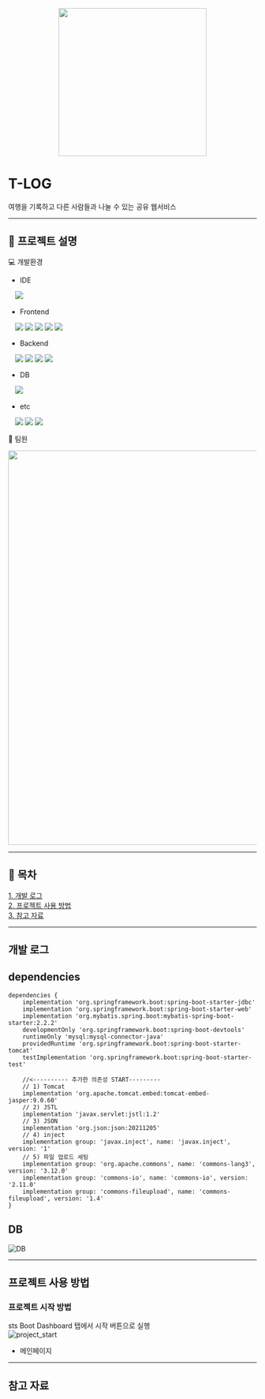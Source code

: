 <div align="center">
<img src="https://user-images.githubusercontent.com/95121282/216059524-b873bc43-dd12-44fd-bf08-806f929fdb35.png" width="300" height="auto">
</div>


# T-LOG
여행을 기록하고 다른 사람들과 나눌 수 있는 공유 웹서비스
  



---
  
## :pushpin: 프로젝트 설명
 
:computer: 개발환경  
* IDE  


&emsp;<img src="https://img.shields.io/badge/Spring-6DB33F?style=flat&logo=Spring&logoColor=white"/>

* Frontend  


&emsp;<img src="https://img.shields.io/badge/Html5-E34F26?style=flat&logo=Html5&logoColor=white"/> <img src="https://img.shields.io/badge/CSS3-1572B6?style=flat&logo=CSS3&logoColor=white"/> <img src="https://img.shields.io/badge/JavaScript-F7DF1E?style=flat&logo=JavaScript&logoColor=white"/>   <img src="https://img.shields.io/badge/jQuery-0769AD?style=flat&logo=jQuery&logoColor=white"/> <img src="https://img.shields.io/badge/Bootstrap-7952B3?style=flat&logo=Bootstrap&logoColor=white"/>



* Backend  


&emsp;<img src="https://img.shields.io/badge/JAVA-ff0000?style=flat&logo=JAVA&logoColor=white"/> <img src="https://img.shields.io/badge/Jsp-000000?style=flat&logo=Jsp&logoColor=white"/> <img src="https://img.shields.io/badge/Mybatis-000000?style=flat&logo=Mybatis&logoColor=white"/> <img src="https://img.shields.io/badge/apache tomcat-F8DC75?style=flat&logo=apache tomcat&logoColor=white"/>


* DB  


&emsp;<img src="https://img.shields.io/badge/MySQL-4479A1?style=flat&logo=MySQL&logoColor=white"/>


* etc  


&emsp;<img src="https://img.shields.io/badge/Git-4479A1?style=flat&logo=Git&logoColor=white"/> <img src="https://img.shields.io/badge/GitHub-181717?style=flat&logo=GitHub&logoColor=white"/> <img src="https://img.shields.io/badge/Sourcetree-0052CC?style=flat&logo=Sourcetree&logoColor=white"/>
                
:runner: 팀원  
<div align="center">
<img src="https://user-images.githubusercontent.com/95121282/216060141-277093eb-7e32-4fb2-8bd2-072545cdd7e7.png" width="800" height="auto">
</div>



---
  
## :pushpin: 목차  
[1. 개발 로그](#개발-로그)  
[2. 프로젝트 사용 방법](#프로젝트-사용-방법)  
[3. 참고 자료](#참고-자료)

---
  
## 개발 로그


## dependencies  
```
dependencies {
	implementation 'org.springframework.boot:spring-boot-starter-jdbc'
	implementation 'org.springframework.boot:spring-boot-starter-web'
	implementation 'org.mybatis.spring.boot:mybatis-spring-boot-starter:2.2.2'
	developmentOnly 'org.springframework.boot:spring-boot-devtools'
	runtimeOnly 'mysql:mysql-connector-java'
	providedRuntime 'org.springframework.boot:spring-boot-starter-tomcat'
	testImplementation 'org.springframework.boot:spring-boot-starter-test'
	
	//<---------- 추가한 의존성 START---------
	// 1) Tomcat
	implementation 'org.apache.tomcat.embed:tomcat-embed-jasper:9.0.60'
	// 2) JSTL
	implementation 'javax.servlet:jstl:1.2'
	// 3) JSON
	implementation 'org.json:json:20211205'
	// 4) inject
	implementation group: 'javax.inject', name: 'javax.inject', version: '1'
	// 5) 파일 업로드 세팅
	implementation group: 'org.apache.commons', name: 'commons-lang3', version: '3.12.0'
	implementation group: 'commons-io', name: 'commons-io', version: '2.11.0'
	implementation group: 'commons-fileupload', name: 'commons-fileupload', version: '1.4'
}
```

## DB
![DB](https://user-images.githubusercontent.com/95121282/216060559-15d5438a-580f-4283-a2c4-176df11461b1.JPG)



---


## 프로젝트 사용 방법
### 프로젝트 시작 방법  
sts Boot Dashboard 탭에서 시작 버튼으로 실행  
![project_start](https://user-images.githubusercontent.com/95121282/216060960-448aaa69-725b-4a30-a120-2ee278aff78b.png)

* 메인페이지






---
## 참고 자료
